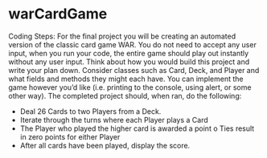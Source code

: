 # warCardGame

Coding Steps:
For the final project you will be creating an automated version of the classic card game WAR. You do not need to accept any user input, when you run your code, the entire game should play out instantly without any user input. 
Think about how you would build this project and write your plan down. Consider classes such as Card, Deck, and Player and what fields and methods they might each have. You can implement the game however you’d like (i.e. printing to the console, using alert, or some other way). The completed project should, when ran, do the following:
-	Deal 26 Cards to two Players from a Deck. 
-	Iterate through the turns where each Player plays a Card
-	The Player who played the higher card is awarded a point
o	Ties result in zero points for either Player
-	After all cards have been played, display the score.
